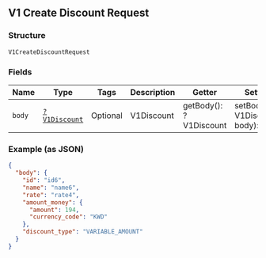 ## V1 Create Discount Request

### Structure

`V1CreateDiscountRequest`

### Fields

| Name | Type | Tags | Description | Getter | Setter |
|  --- | --- | --- | --- | --- | --- |
| `body` | [`?V1Discount`](/doc/models/v1-discount.md) | Optional | V1Discount | getBody(): ?V1Discount | setBody(?V1Discount body): void |

### Example (as JSON)

```json
{
  "body": {
    "id": "id6",
    "name": "name6",
    "rate": "rate4",
    "amount_money": {
      "amount": 194,
      "currency_code": "KWD"
    },
    "discount_type": "VARIABLE_AMOUNT"
  }
}
```

